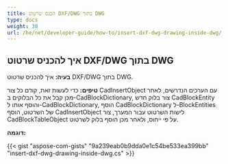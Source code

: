 ```yaml
---
title: הכנס שרטוט DXF/DWG בתוך DWG
type: docs
weight: 38
url: /he/net/developer-guide/how-to/insert-dxf-dwg-drawing-inside-dwg/
---
```


## **איך להכניס שרטוט DXF/DWG בתוך DWG**

**בעיה:** איך להכניס שרטוט DXF/DWG בתוך DWG.

**טיפים:** כדי לעשות זאת, קודם כל צור CadInsertObject עם הערכים הנדרשים, לאחר מכן קבל את כל הבלוקים ב-CadBlockDictionary, צור בלוק חדש CadBlockEntity והוסף אותו ל-CadBlockDictionary, הוסף CadBlockDictionary ל-BlockEntities של השרטוט, הוסף CadInsertObject לישות השרטוט עבור המערך, צור CadBlockTableObject על פי ייחוס, ולאחר מכן הוסף בלוק לשרטוט.

**דוגמה:**

{{< gist "aspose-com-gists" "9a239eab0b9dda0e1c54be533ea399bb" "insert-dxf-dwg-drawing-inside-dwg.cs" >}}
